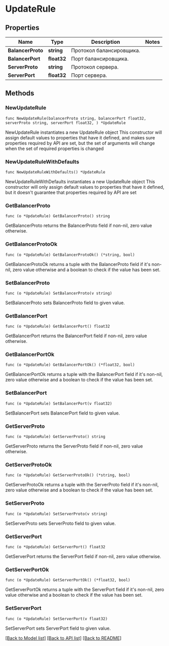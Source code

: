 # UpdateRule

## Properties

Name | Type | Description | Notes
------------ | ------------- | ------------- | -------------
**BalancerProto** | **string** | Протокол балансировщика. | 
**BalancerPort** | **float32** | Порт балансировщика. | 
**ServerProto** | **string** | Протокол сервера. | 
**ServerPort** | **float32** | Порт сервера. | 

## Methods

### NewUpdateRule

`func NewUpdateRule(balancerProto string, balancerPort float32, serverProto string, serverPort float32, ) *UpdateRule`

NewUpdateRule instantiates a new UpdateRule object
This constructor will assign default values to properties that have it defined,
and makes sure properties required by API are set, but the set of arguments
will change when the set of required properties is changed

### NewUpdateRuleWithDefaults

`func NewUpdateRuleWithDefaults() *UpdateRule`

NewUpdateRuleWithDefaults instantiates a new UpdateRule object
This constructor will only assign default values to properties that have it defined,
but it doesn't guarantee that properties required by API are set

### GetBalancerProto

`func (o *UpdateRule) GetBalancerProto() string`

GetBalancerProto returns the BalancerProto field if non-nil, zero value otherwise.

### GetBalancerProtoOk

`func (o *UpdateRule) GetBalancerProtoOk() (*string, bool)`

GetBalancerProtoOk returns a tuple with the BalancerProto field if it's non-nil, zero value otherwise
and a boolean to check if the value has been set.

### SetBalancerProto

`func (o *UpdateRule) SetBalancerProto(v string)`

SetBalancerProto sets BalancerProto field to given value.


### GetBalancerPort

`func (o *UpdateRule) GetBalancerPort() float32`

GetBalancerPort returns the BalancerPort field if non-nil, zero value otherwise.

### GetBalancerPortOk

`func (o *UpdateRule) GetBalancerPortOk() (*float32, bool)`

GetBalancerPortOk returns a tuple with the BalancerPort field if it's non-nil, zero value otherwise
and a boolean to check if the value has been set.

### SetBalancerPort

`func (o *UpdateRule) SetBalancerPort(v float32)`

SetBalancerPort sets BalancerPort field to given value.


### GetServerProto

`func (o *UpdateRule) GetServerProto() string`

GetServerProto returns the ServerProto field if non-nil, zero value otherwise.

### GetServerProtoOk

`func (o *UpdateRule) GetServerProtoOk() (*string, bool)`

GetServerProtoOk returns a tuple with the ServerProto field if it's non-nil, zero value otherwise
and a boolean to check if the value has been set.

### SetServerProto

`func (o *UpdateRule) SetServerProto(v string)`

SetServerProto sets ServerProto field to given value.


### GetServerPort

`func (o *UpdateRule) GetServerPort() float32`

GetServerPort returns the ServerPort field if non-nil, zero value otherwise.

### GetServerPortOk

`func (o *UpdateRule) GetServerPortOk() (*float32, bool)`

GetServerPortOk returns a tuple with the ServerPort field if it's non-nil, zero value otherwise
and a boolean to check if the value has been set.

### SetServerPort

`func (o *UpdateRule) SetServerPort(v float32)`

SetServerPort sets ServerPort field to given value.



[[Back to Model list]](../README.md#documentation-for-models) [[Back to API list]](../README.md#documentation-for-api-endpoints) [[Back to README]](../README.md)


